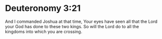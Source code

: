# Deuteronomy 3:21

And I commanded Joshua at that time, Your eyes have seen all that the Lord your God has done to these two kings. So will the Lord do to all the kingdoms into which you are crossing.
